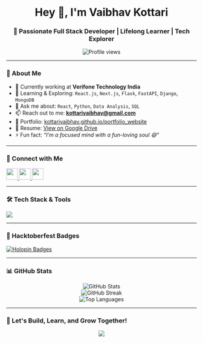<h1 align="center">Hey 👋, I'm Vaibhav Kottari</h1>
<h3 align="center">🚀 Passionate Full Stack Developer | Lifelong Learner | Tech Explorer</h3>

<p align="center">
  <img src="https://komarev.com/ghpvc/?username=kottarivaibhav&label=Profile%20views&color=0e75b6&style=flat" alt="Profile views" />
</p>

---

### 💼 About Me
- 🔭 Currently working at **Verifone Technology India**
- 🌱 Learning & Exploring: `React.js`, `Next.js`, `Flask`, `FastAPI`, `Django`, `MongoDB`
- 💬 Ask me about: `React`, `Python`, `Data Analysis`, `SQL`
- 📫 Reach out to me: **kottarivaibhav@gmail.com**
- 🧳 Portfolio: [kottarivaibhav.github.io/portfolio_website](https://kottarivaibhav.github.io/portfolio_website/)
- 📄 Resume: [View on Google Drive]([https://drive.google.com/file/d/1mJcLA8_0jRBBkxefWIMuDRHS9ht4QMQz/view?usp=sharing](https://drive.google.com/file/d/1xschGMpCJw_5txvvkcZXYW_TQeN7B2ma/view?usp=drive_link))
- ⚡ Fun fact: *“I’m a focused mind with a fun-loving soul 😄”*

---

### 🤝 Connect with Me

<p align="left">
  <a href="https://www.linkedin.com/in/vaibhav-kottari/" target="_blank">
    <img src="https://skillicons.dev/icons?i=linkedin" width="30" />
  </a>
  <a href="https://www.instagram.com/__vaibhavkottari__/" target="_blank">
    <img src="https://skillicons.dev/icons?i=instagram" width="30" />
  </a>
  <a href="https://www.hackerrank.com/@kottarivaibhav" target="_blank">
    <img src="https://cdn.jsdelivr.net/gh/devicons/devicon/icons/hackerrank/hackerrank-original.svg" width="30" />
  </a>
</p>

---

### 🛠️ Tech Stack & Tools

<p align="left">
  <img src="https://skillicons.dev/icons?i=html,css,javascript,react,nextjs,tailwind,java,python,flask,django,mongodb,mysql,firebase,git,github,figma,postman,matlab" />
</p>

---

### 🌟 Hacktoberfest Badges
[![Holopin Badges](https://holopin.me/kottarivaibhav)](https://holopin.io/@kottarivaibhav)

---

### 📊 GitHub Stats

<p align="center">
  <img src="https://github-readme-stats.vercel.app/api?username=kottarivaibhav&show_icons=true&theme=tokyonight" alt="GitHub Stats" />
  <br/>
  <img src="https://github-readme-streak-stats.herokuapp.com/?user=kottarivaibhav&theme=tokyonight" alt="GitHub Streak" />
  <br/>
  <img src="https://github-readme-stats.vercel.app/api/top-langs/?username=kottarivaibhav&layout=compact&theme=tokyonight" alt="Top Languages" />
</p>

---

### 🧠 Let's Build, Learn, and Grow Together!

<p align="center">
  <img src="https://readme-typing-svg.demolab.com/?lines=Full+Stack+Developer;React+%7C+Python+%7C+MongoDB+Lover;FastAPI+%7C+Django+Explorer;Always+Learning+Something+New!&center=true&width=500&height=45">
</p>
